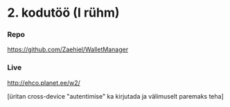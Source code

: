 # 2. kodutöö (I rühm) 


### Repo 
https://github.com/Zaehiel/WalletManager

### Live
http://ehco.planet.ee/w2/

[üritan cross-device "autentimise" ka kirjutada ja välimuselt paremaks teha]